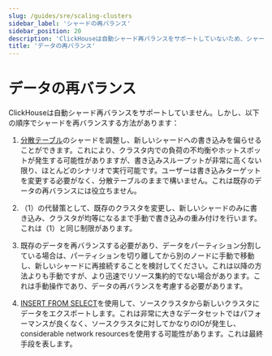 ```yaml
---
slug: /guides/sre/scaling-clusters
sidebar_label: 'シャードの再バランス'
sidebar_position: 20
description: 'ClickHouseは自動シャード再バランスをサポートしていないため、シャードの再バランスを行うためのベストプラクティスをいくつか提供します。'
title: 'データの再バランス'
---
```



# データの再バランス

ClickHouseは自動シャード再バランスをサポートしていません。しかし、以下の順序でシャードを再バランスする方法があります：

1. [分散テーブル](/engines/table-engines/special/distributed.md)のシャードを調整し、新しいシャードへの書き込みを偏らせることができます。これにより、クラスタ内での負荷の不均衡やホットスポットが発生する可能性がありますが、書き込みスループットが非常に高くない限り、ほとんどのシナリオで実行可能です。ユーザーは書き込みターゲットを変更する必要がなく、分散テーブルのままで構いません。これは既存のデータの再バランスには役立ちません。

2. （1）の代替策として、既存のクラスタを変更し、新しいシャードのみに書き込み、クラスタが均等になるまで手動で書き込みの重み付けを行います。これは（1）と同じ制限があります。

3. 既存のデータを再バランスする必要があり、データをパーティション分割している場合は、パーティションを切り離してから別のノードに手動で移動し、新しいシャードに再接続することを検討してください。これは以降の方法よりも手動ですが、より迅速でリソース集約的でない場合があります。これは手動操作であり、データの再バランスを考慮する必要があります。

4. [INSERT FROM SELECT](/sql-reference/statements/insert-into.md/#inserting-the-results-of-select)を使用して、ソースクラスタから新しいクラスタにデータをエクスポートします。これは非常に大きなデータセットではパフォーマンスが良くなく、ソースクラスタに対してかなりのIOが発生し、 considerable network resourcesを使用する可能性があります。これは最終手段を表します。
